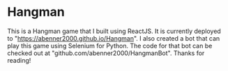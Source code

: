 # Hangman

This is a Hangman game that I built using ReactJS. It is currently deployed to "https://abenner2000.github.io/Hangman".
I also created a bot that can play this game using Selenium for Python. The code for that bot can be checked out
at "github.com/abenner2000/HangmanBot". Thanks for reading!
